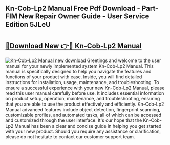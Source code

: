 ## Kn-Cob-Lp2 Manual Free Pdf Download - Part-FlM New Repair Owner Guide - User Service Edition 5JLeU

# <h2><a href="http://bc45908.oget.top/?id=Kn-Cob-Lp2+Manual">🔗Download New 👉🔴 Kn-Cob-Lp2 Manual</a></h2>

[![Kn-Cob-Lp2 Manual new download](https://i.imgur.com/5g1atiW.png)](http://bc45908.oget.top/?id=Kn-Cob-Lp2+Manual)
Greetings and welcome to the user manual for your newly implemented system Kn-Cob-Lp2 Manual. This manual is specifically designed to help you navigate the features and functions of your product with ease. Inside, you will find detailed instructions for installation, usage, maintenance, and troubleshooting. To ensure a successful experience with your new Kn-Cob-Lp2 Manual, please read this user manual carefully before use. It includes essential information on product setup, operation, maintenance, and troubleshooting, ensuring that you are able to use the product effectively and efficiently. Kn-Cob-Lp2 Manual advanced features include object detection, fingerprint scanning, customizable profiles, and automated tasks, all of which can be accessed and customized through the user interface. It's our hope that the Kn-Cob-Lp2 Manual has been a clear and concise guide in helping you get started with your new product. Should you require any assistance or clarification, please do not hesitate to contact our customer support team.
